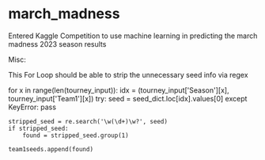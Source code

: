 # march_madness

Entered Kaggle Competition to use machine learning in predicting the march madness 2023 season results


Misc:

This For Loop should be able to strip the unnecessary seed info via regex

for x in range(len(tourney_input)):
    idx = (tourney_input['Season'][x], tourney_input['Team1'][x])
    try:
        seed = seed_dict.loc[idx].values[0]
    except KeyError:
        pass
    
    stripped_seed = re.search('\w(\d+)\w?', seed)
    if stripped_seed:
        found = stripped_seed.group(1)

    team1seeds.append(found)

